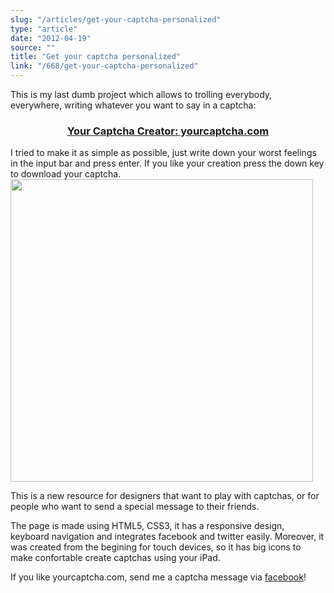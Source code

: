 ```yaml
---
slug: "/articles/get-your-captcha-personalized"
type: "article"
date: "2012-04-19"
source: ""
title: "Get your captcha personalized"
link: "/668/get-your-captcha-personalized"
---
```


This is my last dumb project which allows to trolling everybody, everywhere, writing whatever you want to say in a captcha:
<h3 style="text-align: center;"><a title="Personalize your captcha and download it" href="http://yourcaptcha.com" target="_blank">Your Captcha Creator: yourcaptcha.com</a></h3>
I tried to make it as simple as possible, just write down your worst feelings in the input bar and press enter. If you like your creation press the down key to download your captcha.

<!--more Create your own captcha...-->

<img class="aligncenter size-full wp-image-670" title="Marquex rulez captcha" src="http://marquex.es/wp-content/uploads/2012/04/marquexr2.jpg" alt="" width="484"  />

This is a new resource for designers that want to play with captchas, or for people who want to send a special message to their friends.

The page is made using HTML5, CSS3, it has a responsive design, keyboard navigation and integrates facebook and twitter easily. Moreover, it was created from the begining for touch devices, so it has big icons to make confortable create captchas using your iPad.

If you like yourcaptcha.com, send me a captcha message via <a title="Javimarque on facebook" href="http://www.facebook.com/pages/javimarque/138581312874359" target="_blank">facebook</a>!